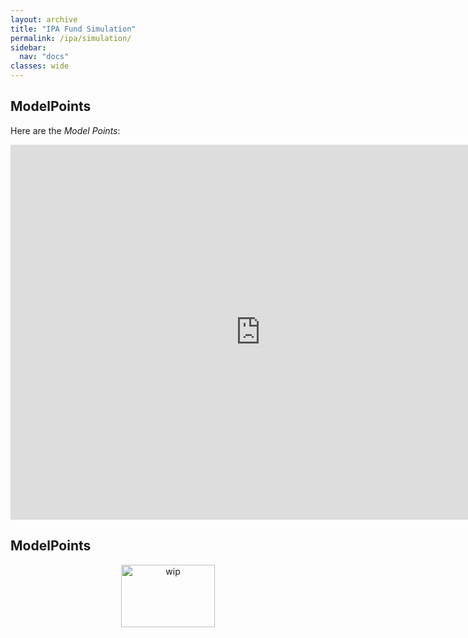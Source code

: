 ```yaml
---
layout: archive
title: "IPA Fund Simulation"
permalink: /ipa/simulation/
sidebar:
  nav: "docs"
classes: wide
---
```


## ModelPoints  <a name="modelpoint"></a>

Here are the *Model Points*:

<iframe width="800" height="600" src="https://app.powerbi.com/view?r=eyJrIjoiMTRlMmFlY2QtMTkwZS00ODA1LWIzYzAtYzc1YTJlNWI2NzA1IiwidCI6IjY3ZGRhZjBiLTM5MGUtNDFkMy1iNDE1LTQ2MGU5M2NiYWFlNyIsImMiOjEwfQ%3D%3D" frameborder="0" allowFullScreen="true"></iframe>


## ModelPoints  <a name="algorithm"></a>

<div>
 <p align="center">
   <img src="{{site.baseurl}}/assets/images/wip_small.jpg" alt="wip"
 	   title="Under Construction" width="150" height="100" />
 </p>
</div>
